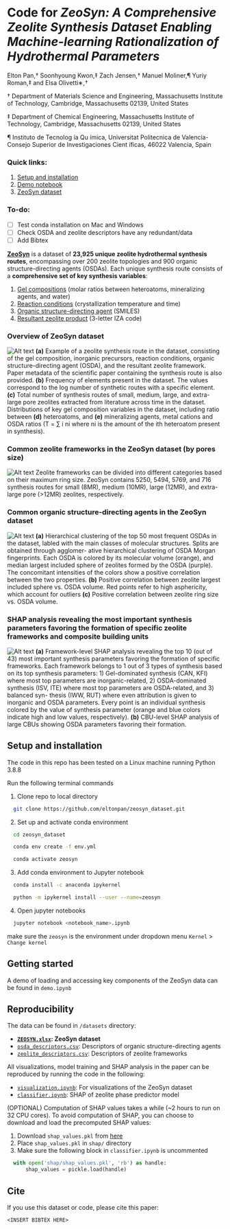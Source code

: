 # Code for *ZeoSyn: A Comprehensive Zeolite Synthesis Dataset Enabling Machine-learning Rationalization of Hydrothermal Parameters*

Elton Pan,† Soonhyoung Kwon,‡ Zach Jensen,† Manuel Moliner,¶ Yuriy Roman,‡ and Elsa Olivetti∗,†

† Department of Materials Science and Engineering, Massachusetts Institute of Technology, Cambridge, Massachusetts 02139, United States

‡ Department of Chemical Engineering, Massachusetts Institute of Technology, Cambridge, Massachusetts 02139, United States

¶ Instituto de Tecnolog ́ıa Qu ́ımica, Universitat Politecnica de Valencia-Consejo Superior de
Investigaciones Cient ́ıficas, 46022 Valencia, Spain

### Quick links:
1. [Setup and installation](#setup-and-installation)
2. [Demo notebook](/demo.ipynb)
3. [ZeoSyn dataset](/dataset/ZEOSYN.xlsx)

### To-do:
- [ ] Test conda installation on Mac and Windows
- [ ] Check OSDA and zeolite descriptors have any redundant/data
- [ ] Add Bibtex

**[ZeoSyn](/dataset/ZEOSYN.xlsx)** is a dataset of **23,925 unique zeolite hydrothermal synthesis routes**, encompassing over 200 zeolite topologies and 900 organic structure-directing agents (OSDAs).
Each unique synthesis route consists of a **comprehensive set of key synthesis variables**:
1. [Gel compositions](#overview-of-zeosyn-dataset) (molar ratios between heteroatoms, mineralizing agents, and water)
2. [Reaction conditions](#overview-of-zeosyn-dataset) (crystallization temperature and time)
3. [Organic structure-directing agent](#common-organic-structure-directing-agents-in-the-zeosyn-dataset) (SMILES)
4. [Resultant zeolite product](#common-zeolite-frameworks-in-the-zeosyn-dataset-by-pores-size) (3-letter IZA code)

### Overview of ZeoSyn dataset
![Alt text](/figures/overview.png "overview")
**(a)** Example of a zeolite synthesis route in the
dataset, consisting of the gel composition, inorganic precursors, reaction conditions, organic
structure-directing agent (OSDA), and the resultant zeolite framework. Paper metadata of
the scientific paper containing the synthesis route is also provided. **(b)** Frequency of elements
present in the dataset. The values correspond to the log number of synthetic routes with a
specific element. **(c)** Total number of synthesis routes of small, medium, large, and extra-large pore zeolites extracted from literature across time in the dataset. Distributions of key
gel composition variables in the dataset, including ratio between **(d)** heteroatoms, and **(e)**
mineralizing agents, metal cations and OSDA ratios (T = ∑
i ni where ni is the amount of
the ith heteroatom present in synthesis).

### Common zeolite frameworks in the ZeoSyn dataset (by pores size)
![Alt text](/figures/zeo_distribution_by_zeotype_pore.png "frameworks")
Zeolite frameworks can be divided into different categories based on their maximum ring
size. ZeoSyn contains 5250, 5494, 5769, and 716 synthesis routes for small (8MR), medium
(10MR), large (12MR), and extra-large pore (>12MR) zeolites, respectively.

### Common organic structure-directing agents in the ZeoSyn dataset
![Alt text](/figures/osda_hierarchy.png "osda")
**(a)** Hierarchical clustering of the top 50 most frequent OSDAs in the dataset,
labled with the main classes of molecular structures. Splits are obtained through agglomer-
ative hierarchical clustering of OSDA Morgan fingerprints. Each OSDA is colored by its
molecular volume (orange), and median largest included sphere of zeolites formed by the
OSDA (purple). The concomitant intensities of the colors show a positive correlation between the two properties. **(b)** Positive correlation between zeolite largest included sphere vs.
OSDA volume. Red points refer to high asphericity, which account for outliers **(c)** Positive
correlation between zeolite ring size vs. OSDA volume.

### SHAP analysis revealing the most important synthesis parameters favoring the formation of specific zeolite frameworks and composite building units
![Alt text](/figures/SHAP_zeolite_cbu.png "shap")
**(a)** Framework-level SHAP analysis revealing the top 10 (out of 43) most important
synthesis parameters favoring the formation of specific frameworks. Each framework belongs
to 1 out of 3 types of synthesis based on its top synthesis parameters: 1) Gel-dominated synthesis (CAN, KFI) where most top parameters are inorganic-related, 2) OSDA-dominated
synthesis (ISV, ITE) where most top parameters are OSDA-related, and 3) balanced syn-
thesis (IWW, RUT) where even attribution is given to inorganic and OSDA parameters.
Every point is an individual synthesis colored by the value of synthesis parameter (orange
and blue colors indicate high and low values, respectively). **(b)** CBU-level SHAP analysis
of large CBUs showing OSDA parameters favoring their formation.

## Setup and installation

The code in this repo has been tested on a Linux machine running Python 3.8.8

Run the following terminal commands 

1. Clone repo to local directory

```bash
  git clone https://github.com/eltonpan/zeosyn_dataset.git
```

2. Set up and activate conda environment
```bash
  cd zeosyn_dataset
```
```bash
  conda env create -f env.yml
```
```bash
  conda activate zeosyn
```

3. Add conda environment to Jupyter notebook
```bash
  conda install -c anaconda ipykernel
```
```bash
  python -m ipykernel install --user --name=zeosyn
```

4. Open jupyter notebooks
```bash
  jupyter notebook <notebook_name>.ipynb
```

make sure the `zeosyn` is the environment under dropdown menu `Kernel` > `Change kernel`

## Getting started
A demo of loading and accessing key components of the ZeoSyn data can be found in `demo.ipynb`

## Reproducibility
The data can be found in `/datasets` directory:

* **[`ZEOSYN.xlsx`](/dataset/ZEOSYN.xlsx): ZeoSyn dataset**
* [`osda_descriptors.csv`](/dataset/osda_descriptors.csv): Descriptors of organic structure-directing agents
* [`zeolite_descriptors.csv`](/dataset/zeolite_descriptors.csv): Descriptors of zeolite frameworks

All visualizations, model training and SHAP analysis in the paper can be reproduced by running the code in the following: 

* [`visualization.ipynb`](/visualization.ipynbvisu): For visualizations of the ZeoSyn dataset
* [`classifier.ipynb`](/classifier.ipynb): SHAP of zeolite phase predictor model

(OPTIONAL) Computation of SHAP values takes a while (~2 hours to run on 32 CPU cores). To avoid computation of SHAP, you can choose to download and load the precomputed SHAP values:
1. Download `shap_values.pkl` from [here](https://figshare.com/s/5519f7668ff2f631f47f)
2. Place `shap_values.pkl` in `shap/` directory
3. Make sure the following block in `classifier.ipynb` is uncommented
  ```python 
    with open('shap/shap_values.pkl', 'rb') as handle:
        shap_values = pickle.load(handle)
  ``` 


## Cite
If you use this dataset or code, please cite this paper:
```
<INSERT BIBTEX HERE>
```